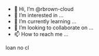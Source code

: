 - 👋 Hi, I’m @rbrown-cloud
- 👀 I’m interested in ...
- 🌱 I’m currently learning ...
- 💞️ I’m looking to collaborate on ...
- 📫 How to reach me ...

<!---
rbrown-cloud/rbrown-cloud is a ✨ special ✨ repository because its `README.md` (this file) appears on your GitHub profile.
You can click the Preview link to take a look at your changes.
--->loan no cl
